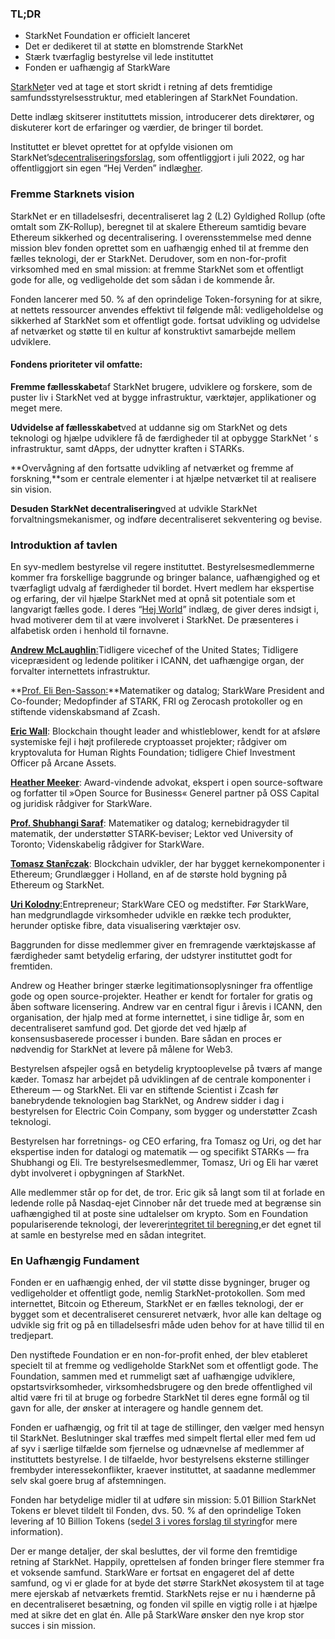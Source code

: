 ### TL;DR

* StarkNet Foundation er officielt lanceret
* Det er dedikeret til at støtte en blomstrende StarkNet
* Stærk tværfaglig bestyrelse vil lede instituttet
* Fonden er uafhængig af StarkWare

[StarkNet](https://starknet.io/)er ved at tage et stort skridt i retning af dets fremtidige samfundsstyrelsesstruktur, med etableringen af StarkNet Foundation.

Dette indlæg skitserer instituttets mission, introducerer dets direktører, og diskuterer kort de erfaringer og værdier, de bringer til bordet.

Instituttet er blevet oprettet for at opfylde visionen om StarkNet’s[decentraliseringsforslag](https://medium.com/starkware/part-1-starknet-sovereignty-a-decentralization-proposal-bca3e98a01ef), som offentliggjort i juli 2022, og har offentliggjort sin egen “Hej Verden” indlæg[her](https://medium.com/@StarkNet_Foundation/7bd55d5dbc59).

### Fremme Starknets vision

StarkNet er en tilladelsesfri, decentraliseret lag 2 (L2) Gyldighed Rollup (ofte omtalt som ZK-Rollup), beregnet til at skalere Ethereum samtidig bevare Ethereum sikkerhed og decentralisering. I overensstemmelse med denne mission blev fonden oprettet som en uafhængig enhed til at fremme den fælles teknologi, der er StarkNet. Derudover, som en non-for-profit virksomhed med en smal mission: at fremme StarkNet som et offentligt gode for alle, og vedligeholde det som sådan i de kommende år.

Fonden lancerer med 50. % af den oprindelige Token-forsyning for at sikre, at nettets ressourcer anvendes effektivt til følgende mål: vedligeholdelse og sikkerhed af StarkNet som et offentligt gode. fortsat udvikling og udvidelse af netværket og støtte til en kultur af konstruktivt samarbejde mellem udviklere.

#### **Fondens prioriteter vil omfatte:**

**Fremme fællesskabet**af StarkNet brugere, udviklere og forskere, som de puster liv i StarkNet ved at bygge infrastruktur, værktøjer, applikationer og meget mere.

**Udvidelse af fællesskabet**ved at uddanne sig om StarkNet og dets teknologi og hjælpe udviklere få de færdigheder til at opbygge StarkNet ‘ s infrastruktur, samt dApps, der udnytter kraften i STARKs.

**Overvågning af den fortsatte udvikling af netværket og fremme af forskning,**som er centrale elementer i at hjælpe netværket til at realisere sin vision.

**Desuden StarkNet decentralisering**ved at udvikle StarkNet forvaltningsmekanismer, og indføre decentraliseret sekventering og bevise.

### **Introduktion af tavlen**

En syv-medlem bestyrelse vil regere instituttet. Bestyrelsesmedlemmerne kommer fra forskellige baggrunde og bringer balance, uafhængighed og et tværfagligt udvalg af færdigheder til bordet. Hvert medlem har ekspertise og erfaring, der vil hjælpe StarkNet med at opnå sit potentiale som et langvarigt fælles gode. I deres “[Hej World](https://medium.com/@StarkNet_Foundation/7bd55d5dbc59)” indlæg, de giver deres indsigt i, hvad motiverer dem til at være involveret i StarkNet. De præsenteres i alfabetisk orden i henhold til fornavne.

[**Andrew McLaughlin**:](https://andrew.mclaughl.in/about-me)Tidligere vicechef of the United States; Tidligere vicepræsident og ledende politiker i ICANN, det uafhængige organ, der forvalter internettets infrastruktur.

**[Prof. Eli Ben-Sasson:](https://starkware.co/media-kit/?founder=Eli#founders)**Matematiker og datalog; StarkWare President and Co-founder; Medopfinder af STARK, FRI og Zerocash protokoller og en stiftende videnskabsmand af Zcash.

**[Eric Wall](https://en.wikipedia.org/wiki/Eric_Wall_(researcher))**: Blockchain thought leader and whistleblower, kendt for at afsløre systemiske fejl i højt profilerede cryptoasset projekter; rådgiver om kryptovaluta for Human Rights Foundation; tidligere Chief Investment Officer på Arcane Assets.

**[Heather Meeker](https://www.techlawpartners.com/heather)**: Award-vindende advokat, ekspert i open source-software og forfatter til »Open Source for Business« Generel partner på OSS Capital og juridisk rådgiver for StarkWare.

**[Prof. Shubhangi Saraf](https://www.math.toronto.edu/ssaraf/)**: Matematiker og datalog; kernebidragyder til matematik, der understøtter STARK-beviser; Lektor ved University of Toronto; Videnskabelig rådgiver for StarkWare.

**[Tomasz Stanřczak](https://www.linkedin.com/in/tomaszkajetanstanczak/?originalSubdomain=uk)**: Blockchain udvikler, der har bygget kernekomponenter i Ethereum; Grundlægger i Holland, en af de største hold bygning på Ethereum og StarkNet.

[**Uri Kolodny**:](https://starkware.co/media-kit/?founder=Uri#founders)Entrepreneur; StarkWare CEO og medstifter. Før StarkWare, han medgrundlagde virksomheder udvikle en række tech produkter, herunder optiske fibre, data visualisering værktøjer osv.

Baggrunden for disse medlemmer giver en fremragende værktøjskasse af færdigheder samt betydelig erfaring, der udstyrer instituttet godt for fremtiden.

Andrew og Heather bringer stærke legitimationsoplysninger fra offentlige gode og open source-projekter. Heather er kendt for fortaler for gratis og åben software licensering. Andrew var en central figur i årevis i ICANN, den organisation, der hjalp med at forme internettet, i sine tidlige år, som en decentraliseret samfund god. Det gjorde det ved hjælp af konsensusbaserede processer i bunden. Bare sådan en proces er nødvendig for StarkNet at levere på målene for Web3.

Bestyrelsen afspejler også en betydelig kryptooplevelse på tværs af mange kæder. Tomasz har arbejdet på udviklingen af de centrale komponenter i Ethereum — og StarkNet. Eli var en stiftende Scientist i Zcash før banebrydende teknologien bag StarkNet, og Andrew sidder i dag i bestyrelsen for Electric Coin Company, som bygger og understøtter Zcash teknologi.

Bestyrelsen har forretnings- og CEO erfaring, fra Tomasz og Uri, og det har ekspertise inden for datalogi og matematik — og specifikt STARKs — fra Shubhangi og Eli. Tre bestyrelsesmedlemmer, Tomasz, Uri og Eli har været dybt involveret i opbygningen af StarkNet.

Alle medlemmer står op for det, de tror. Eric gik så langt som til at forlade en ledende rolle på Nasdaq-ejet Cinnober når det truede med at begrænse sin uafhængighed til at poste sine udtalelser om krypto. Som en Foundation populariserende teknologi, der leverer[integritet til beregning,](https://medium.com/starkware/extreme-integrity-in-decentralized-world-9e66cdf24d8b)er det egnet til at samle en bestyrelse med en sådan integritet.

### **En Uafhængig Fundament**

Fonden er en uafhængig enhed, der vil støtte disse bygninger, bruger og vedligeholder et offentligt gode, nemlig StarkNet-protokollen. Som med internettet, Bitcoin og Ethereum, StarkNet er en fælles teknologi, der er bygget som et decentraliseret censureret netværk, hvor alle kan deltage og udvikle sig frit og på en tilladelsesfri måde uden behov for at have tillid til en tredjepart.

Den nystiftede Foundation er en non-for-profit enhed, der blev etableret specielt til at fremme og vedligeholde StarkNet som et offentligt gode. The Foundation, sammen med et rummeligt sæt af uafhængige udviklere, opstartsvirksomheder, virksomhedsbrugere og den brede offentlighed vil altid være fri til at bruge og forbedre StarkNet til deres egne formål og til gavn for alle, der ønsker at interagere og handle gennem det.

Fonden er uafhængig, og frit til at tage de stillinger, den vælger med hensyn til StarkNet. Beslutninger skal træffes med simpelt flertal eller med fem ud af syv i særlige tilfælde som fjernelse og udnævnelse af medlemmer af instituttets bestyrelse. I de tilfaelde, hvor bestyrelsens eksterne stillinger frembyder interessekonflikter, kraever instituttet, at saadanne medlemmer selv skal goere brug af afstemningen.

Fonden har betydelige midler til at udføre sin mission: 5.01 Billion StarkNet Tokens er blevet tildelt til Fonden, dvs. 50. % af den oprindelige Token levering af 10 Billion Tokens (se[del 3 i vores forslag til styring](https://medium.com/starkware/part-3-starknet-token-design-5cc17af066c6)for mere information).

Der er mange detaljer, der skal besluttes, der vil forme den fremtidige retning af StarkNet. Happily, oprettelsen af fonden bringer flere stemmer fra et voksende samfund. StarkWare er fortsat en engageret del af dette samfund, og vi er glade for at byde det større StarkNet økosystem til at tage mere ejerskab af netværkets fremtid. StarkNets rejse er nu i hænderne på en decentraliseret besætning, og fonden vil spille en vigtig rolle i at hjælpe med at sikre det en glat én. Alle på StarkWare ønsker den nye krop stor succes i sin mission.